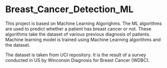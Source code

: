 # Breast_Cancer_Detection_ML
This project is based on Machine Learning Algorighms.
The ML algorithms are used to predict whether a patient has breast cancer or not. These algorithms take the dataset of various 
previous diagnosis of patients. Machine learning model is trained using Machine Learning algorithms and the dataset.

The dataset is taken from UCI repository. It is the result of a survey conducted in US by Winconsin Diagnosis for Breast Cancer (WDBC).
